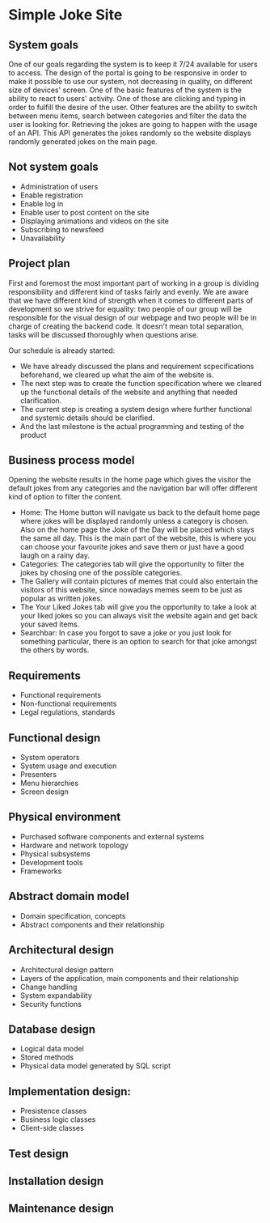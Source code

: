 # Simple Joke Site

## System goals
One of our goals regarding the system is to keep it 7/24 available for users to access. The design of the portal is going to be responsive in order to make it possible to use our system, not decreasing in quality, on different size of devices' screen. One of the basic features of the system is the ability to react to users' activity. One of those are clicking and typing in order to fulfill the desire of the user. Other features are the ability to switch between menu items, search between categories and filter the data the user is looking for. Retrieving the jokes are going to happen with the usage of an API. This API generates the jokes randomly so the website displays randomly generated jokes on the main page.

## Not system goals
* Administration of users
* Enable registration
* Enable log in
* Enable user to post content on the site
* Displaying animations and videos on the site
* Subscribing to newsfeed
* Unavailability

## Project plan
First and foremost the most important part of working in a group is dividing responsibility and different kind of tasks fairly and evenly. We are aware that we have different kind of strength when it comes to different parts of development so we strive for equality: two people of our group will be responsible for the visual design of our webpage and two people will be in charge of creating the backend code. It doesn't mean total separation, tasks will be discussed thoroughly when questions arise.

Our schedule is already started:
* We have already discussed the plans and requirement scpecifications beforehand, we cleared up what the aim of the website is. 
* The next step was to create the function specification where we cleared up the functional details of the website and anything that needed clarification.
* The current step is creating a system design where further functional and systemic details should be clarified.
* And the last milestone is the actual programming and testing of the product

## Business process model
 Opening the website results in the home page which gives the visitor the default jokes from any categories and the navigation bar will offer different kind of option to filter the content. 

 * Home: The Home button will navigate us back to the default home page where jokes will be displayed randomly unless a category is chosen. Also on the home page the Joke of the Day will be placed which stays the same all day. This is the main part of the website, this is where you can choose your favourite jokes and save them or just have a good laugh on a rainy day.
 * Categories: The categories tab will give the opportunity to filter the jokes by chosing one of the possible categories. 
  * The Gallery will contain pictures of memes that could also entertain the visitors of this website, since nowadays memes seem to be just as popular as written jokes.
  * The Your Liked Jokes tab will give you the opportunity to take a look at your liked jokes so you can always visit the website again and get back your saved items.
 * Searchbar: In case you forgot to save a joke or you just look for something particular, there is an option to search for that joke amongst the others by words.

## Requirements
* Functional requirements
* Non-functional requirements
* Legal regulations, standards

## Functional design
* System operators
* System usage and execution
* Presenters
* Menu hierarchies
* Screen design

## Physical environment
* Purchased software components and external systems
* Hardware and network topology
* Physical subsystems
* Development tools
* Frameworks

## Abstract domain model
* Domain specification, concepts
* Abstract components and their relationship

## Architectural design
* Architectural design pattern
* Layers of the application, main components and their relationship
* Change handling
* System expandability
* Security functions

## Database design
* Logical data model
* Stored methods
* Physical data model generated by SQL script

## Implementation design:
* Presistence classes
* Business logic classes
* Client-side classes

## Test design

## Installation design

## Maintenance design